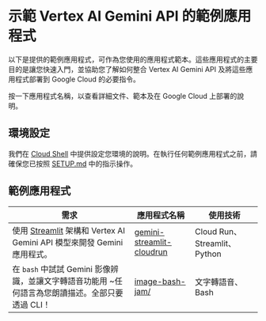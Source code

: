 ﻿# 示範 Vertex AI Gemini API 的範例應用程式

以下是提供的範例應用程式，可作為您使用的應用程式範本。這些應用程式的主要目的是讓您快速入門，並協助您了解如何整合 Vertex AI Gemini API 及將這些應用程式部署到 Google Cloud 的必要指令。

按一下應用程式名稱，以查看詳細文件、範本及在 Google Cloud 上部署的說明。

## 環境設定

我們在 [Cloud Shell](https://cloud.google.com/shell) 中提供設定您環境的說明。在執行任何範例應用程式之前，請確保您已按照 [SETUP.md](SETUP.md) 中的指示操作。

## 範例應用程式

需求 | 應用程式名稱 | 使用技術 |
|---|---|---|
|使用 [Streamlit](https://streamlit.io/) 架構和 Vertex AI Gemini API 模型來開發 Gemini 應用程式。|[gemini-streamlit-cloudrun](gemini-streamlit-cloudrun)|Cloud Run、Streamlit、Python|
|在 `bash` 中試試 Gemini 影像辨識，並讓文字轉語音功能用 ~任何語言為您朗讀描述。全部只要透過 CLI！|[image-bash-jam/](image-bash-jam/)|文字轉語音、Bash



